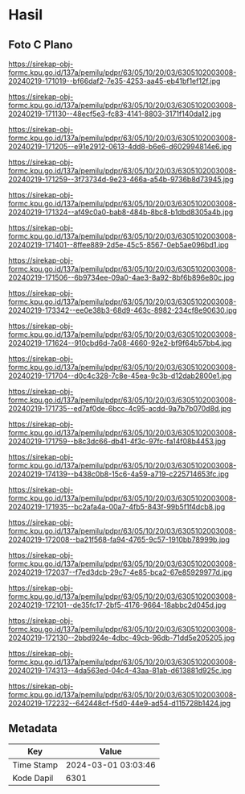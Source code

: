 # Hasil

## Foto C Plano

https://sirekap-obj-formc.kpu.go.id/137a/pemilu/pdpr/63/05/10/20/03/6305102003008-20240219-171019--bf66daf2-7e35-4253-aa45-eb41bf1ef12f.jpg

https://sirekap-obj-formc.kpu.go.id/137a/pemilu/pdpr/63/05/10/20/03/6305102003008-20240219-171130--48ecf5e3-fc83-4141-8803-3171f140da12.jpg

https://sirekap-obj-formc.kpu.go.id/137a/pemilu/pdpr/63/05/10/20/03/6305102003008-20240219-171205--e91e2912-0613-4dd8-b6e6-d602994814e6.jpg

https://sirekap-obj-formc.kpu.go.id/137a/pemilu/pdpr/63/05/10/20/03/6305102003008-20240219-171259--3f73734d-9e23-466a-a54b-9736b8d73945.jpg

https://sirekap-obj-formc.kpu.go.id/137a/pemilu/pdpr/63/05/10/20/03/6305102003008-20240219-171324--af49c0a0-bab8-484b-8bc8-b1dbd8305a4b.jpg

https://sirekap-obj-formc.kpu.go.id/137a/pemilu/pdpr/63/05/10/20/03/6305102003008-20240219-171401--8ffee889-2d5e-45c5-8567-0eb5ae096bd1.jpg

https://sirekap-obj-formc.kpu.go.id/137a/pemilu/pdpr/63/05/10/20/03/6305102003008-20240219-171506--6b9734ee-09a0-4ae3-8a92-8bf6b896e80c.jpg

https://sirekap-obj-formc.kpu.go.id/137a/pemilu/pdpr/63/05/10/20/03/6305102003008-20240219-173342--ee0e38b3-68d9-463c-8982-234cf8e90630.jpg

https://sirekap-obj-formc.kpu.go.id/137a/pemilu/pdpr/63/05/10/20/03/6305102003008-20240219-171624--910cbd6d-7a08-4660-92e2-bf9f64b57bb4.jpg

https://sirekap-obj-formc.kpu.go.id/137a/pemilu/pdpr/63/05/10/20/03/6305102003008-20240219-171704--d0c4c328-7c8e-45ea-9c3b-d12dab2800e1.jpg

https://sirekap-obj-formc.kpu.go.id/137a/pemilu/pdpr/63/05/10/20/03/6305102003008-20240219-171735--ed7af0de-6bcc-4c95-acdd-9a7b7b070d8d.jpg

https://sirekap-obj-formc.kpu.go.id/137a/pemilu/pdpr/63/05/10/20/03/6305102003008-20240219-171759--b8c3dc66-db41-4f3c-97fc-fa14f08b4453.jpg

https://sirekap-obj-formc.kpu.go.id/137a/pemilu/pdpr/63/05/10/20/03/6305102003008-20240219-174139--b438c0b8-15c6-4a59-a719-c225714653fc.jpg

https://sirekap-obj-formc.kpu.go.id/137a/pemilu/pdpr/63/05/10/20/03/6305102003008-20240219-171935--bc2afa4a-00a7-4fb5-843f-99b5f1f4dcb8.jpg

https://sirekap-obj-formc.kpu.go.id/137a/pemilu/pdpr/63/05/10/20/03/6305102003008-20240219-172008--ba21f568-fa94-4765-9c57-1910bb78999b.jpg

https://sirekap-obj-formc.kpu.go.id/137a/pemilu/pdpr/63/05/10/20/03/6305102003008-20240219-172037--f7ed3dcb-29c7-4e85-bca2-67e85929977d.jpg

https://sirekap-obj-formc.kpu.go.id/137a/pemilu/pdpr/63/05/10/20/03/6305102003008-20240219-172101--de35fc17-2bf5-4176-9664-18abbc2d045d.jpg

https://sirekap-obj-formc.kpu.go.id/137a/pemilu/pdpr/63/05/10/20/03/6305102003008-20240219-172130--2bbd924e-4dbc-49cb-96db-71dd5e205205.jpg

https://sirekap-obj-formc.kpu.go.id/137a/pemilu/pdpr/63/05/10/20/03/6305102003008-20240219-174313--4da563ed-04c4-43aa-81ab-d613881d925c.jpg

https://sirekap-obj-formc.kpu.go.id/137a/pemilu/pdpr/63/05/10/20/03/6305102003008-20240219-172232--642448cf-f5d0-44e9-ad54-d115728b1424.jpg


## Metadata

| Key        | Value               |
| ---------- | ------------------- |
| Time Stamp | 2024-03-01 03:03:46 |
| Kode Dapil | 6301                |



